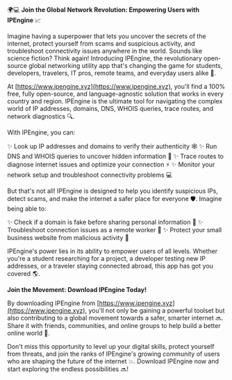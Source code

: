 🌍💻 **Join the Global Network Revolution: Empowering Users with IPEngine** 📈

Imagine having a superpower that lets you uncover the secrets of the internet, protect yourself from scams and suspicious activity, and troubleshoot connectivity issues anywhere in the world. Sounds like science fiction? Think again! Introducing IPEngine, the revolutionary open-source global networking utility app that's changing the game for students, developers, travelers, IT pros, remote teams, and everyday users alike 🚀.

At [https://www.ipengine.xyz](https://www.ipengine.xyz), you'll find a 100% free, fully open-source, and language-agnostic solution that works in every country and region. IPEngine is the ultimate tool for navigating the complex world of IP addresses, domains, DNS, WHOIS queries, trace routes, and network diagnostics 🔍.

With IPEngine, you can:

✨ Look up IP addresses and domains to verify their authenticity 🕸️
✨ Run DNS and WHOIS queries to uncover hidden information 👀
✨ Trace routes to diagnose internet issues and optimize your connection ⚡️
✨ Monitor your network setup and troubleshoot connectivity problems 💻

But that's not all! IPEngine is designed to help you identify suspicious IPs, detect scams, and make the internet a safer place for everyone 🛡️. Imagine being able to:

✨ Check if a domain is fake before sharing personal information 📝
✨ Troubleshoot connection issues as a remote worker 💼
✨ Protect your small business website from malicious activity 🏢

IPEngine's power lies in its ability to empower users of all levels. Whether you're a student researching for a project, a developer testing new IP addresses, or a traveler staying connected abroad, this app has got you covered 🌎.

**Join the Movement: Download IPEngine Today!**

By downloading IPEngine from [https://www.ipengine.xyz](https://www.ipengine.xyz), you'll not only be gaining a powerful toolset but also contributing to a global movement towards a safer, smarter internet 🔜. Share it with friends, communities, and online groups to help build a better online world 🌟.

Don't miss this opportunity to level up your digital skills, protect yourself from threats, and join the ranks of IPEngine's growing community of users who are shaping the future of the internet 💥. Download IPEngine now and start exploring the endless possibilities 🔜!